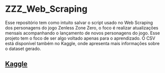 # ZZZ_Web_Scraping

Esse repositório tem como intuito salvar o script usado no Web Scraping dos personagens do jogo Zenless Zone Zero, o foco é realizar atualizações mensais acompanhando o lançamento de novos personagens do jogo. Esse projeto tem o foco de ser algo voltado apenas para o aprendizado. O CSV está disponível também no Kaggle, onde apresenta mais informações sobre o dataset gerado.

## [Kaggle](https://www.kaggle.com/datasets/masterchiefpv/zenless-zone-zero-character-dataset/data)
